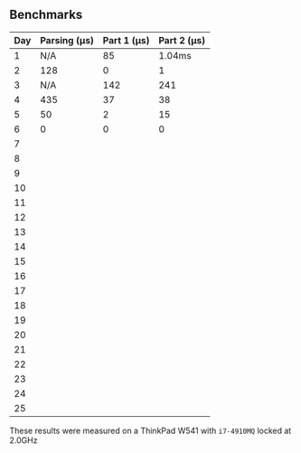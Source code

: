 ## Benchmarks

| Day   | Parsing (μs) | Part 1 (μs) | Part 2 (μs) | 
|-------|--------------|-------------|-------------|
| 1     | N/A          | 85          | 1.04ms      |
| 2     | 128          | 0           | 1           |
| 3     | N/A          | 142         | 241         |
| 4     | 435          | 37          | 38          |
| 5     | 50           | 2           | 15          |
| 6     | 0            | 0           | 0           |
| 7     |              |             |             |
| 8     |              |             |             |
| 9     |              |             |             |
| 10    |              |             |             |
| 11    |              |             |             |
| 12    |              |             |             |
| 13    |              |             |             |
| 14    |              |             |             |
| 15    |              |             |             |
| 16    |              |             |             |
| 17    |              |             |             |
| 18    |              |             |             |
| 19    |              |             |             |
| 20    |              |             |             |
| 21    |              |             |             |
| 22    |              |             |             |
| 23    |              |             |             |
| 24    |              |             |             |
| 25    |              |             |             |

These results were measured on a ThinkPad W541 with `i7-4910MQ` locked at 2.0GHz
